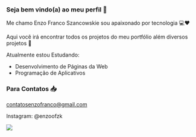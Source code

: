 ### Seja bem vindo(a) ao meu perfil 👋

Me chamo Enzo Franco Szancowskie sou apaixonado por tecnologia 💻❤

Aqui você irá encontrar todos os projetos do meu portfólio além diversos projetos 📸

Atualmente estou Estudando:
- Desenvolvimento de Páginas da Web
- Programação de Aplicativos

###   Para Contatos 📥
contatosenzofranco@gmail.com

Instagram: @enzoofzk

![](https://media.tenor.com/1D5S8Qcl668AAAAM/thumbs-up-conspiracy.gif)
